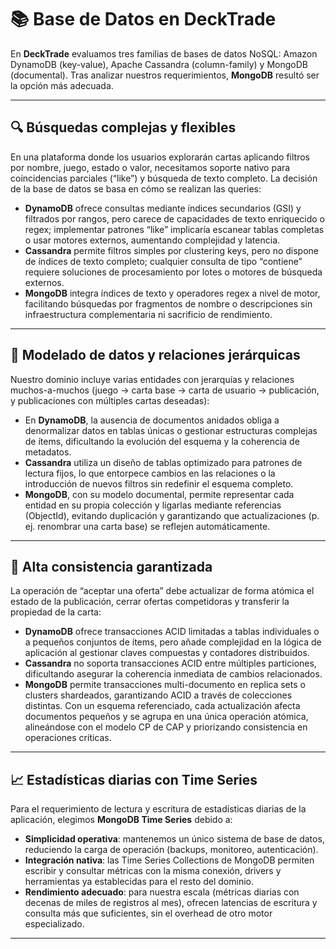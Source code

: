 # 📚 Base de Datos en DeckTrade

En **DeckTrade** evaluamos tres familias de bases de datos NoSQL: Amazon DynamoDB (key-value), Apache Cassandra (column-family) y MongoDB (documental). Tras analizar nuestros requerimientos, **MongoDB** resultó ser la opción más adecuada.

---

## 🔍 Búsquedas complejas y flexibles

En una plataforma donde los usuarios explorarán cartas aplicando filtros por nombre, juego, estado o valor, necesitamos soporte nativo para coincidencias parciales (“like”) y búsqueda de texto completo. La decisión de la base de datos se basa en cómo se realizan las queries:

- **DynamoDB** ofrece consultas mediante índices secundarios (GSI) y filtrados por rangos, pero carece de capacidades de texto enriquecido o regex; implementar patrones “like” implicaría escanear tablas completas o usar motores externos, aumentando complejidad y latencia.
- **Cassandra** permite filtros simples por clustering keys, pero no dispone de índices de texto completo; cualquier consulta de tipo “contiene” requiere soluciones de procesamiento por lotes o motores de búsqueda externos.
- **MongoDB** integra índices de texto y operadores regex a nivel de motor, facilitando búsquedas por fragmentos de nombre o descripciones sin infraestructura complementaria ni sacrificio de rendimiento.

---

## 🧩 Modelado de datos y relaciones jerárquicas

Nuestro dominio incluye varias entidades con jerarquías y relaciones muchos-a-muchos (juego → carta base → carta de usuario → publicación, y publicaciones con múltiples cartas deseadas):

- En **DynamoDB**, la ausencia de documentos anidados obliga a denormalizar datos en tablas únicas o gestionar estructuras complejas de ítems, dificultando la evolución del esquema y la coherencia de metadatos.
- **Cassandra** utiliza un diseño de tablas optimizado para patrones de lectura fijos, lo que entorpece cambios en las relaciones o la introducción de nuevos filtros sin redefinir el esquema completo.
- **MongoDB**, con su modelo documental, permite representar cada entidad en su propia colección y ligarlas mediante referencias (ObjectId), evitando duplicación y garantizando que actualizaciones (p. ej. renombrar una carta base) se reflejen automáticamente.

---

## 🔐 Alta consistencia garantizada

La operación de “aceptar una oferta” debe actualizar de forma atómica el estado de la publicación, cerrar ofertas competidoras y transferir la propiedad de la carta:

- **DynamoDB** ofrece transacciones ACID limitadas a tablas individuales o a pequeños conjuntos de ítems, pero añade complejidad en la lógica de aplicación al gestionar claves compuestas y contadores distribuidos.
- **Cassandra** no soporta transacciones ACID entre múltiples particiones, dificultando asegurar la coherencia inmediata de cambios relacionados.
- **MongoDB** permite transacciones multi-documento en replica sets o clusters shardeados, garantizando ACID a través de colecciones distintas. Con un esquema referenciado, cada actualización afecta documentos pequeños y se agrupa en una única operación atómica, alineándose con el modelo CP de CAP y priorizando consistencia en operaciones críticas.

---

## 📈 Estadísticas diarias con Time Series

Para el requerimiento de lectura y escritura de estadísticas diarias de la aplicación, elegimos **MongoDB Time Series** debido a:

- **Simplicidad operativa**: mantenemos un único sistema de base de datos, reduciendo la carga de operación (backups, monitoreo, autenticación).  
- **Integración nativa**: las Time Series Collections de MongoDB permiten escribir y consultar métricas con la misma conexión, drivers y herramientas ya establecidas para el resto del dominio.  
- **Rendimiento adecuado**: para nuestra escala (métricas diarias con decenas de miles de registros al mes), ofrecen latencias de escritura y consulta más que suficientes, sin el overhead de otro motor especializado.

---
